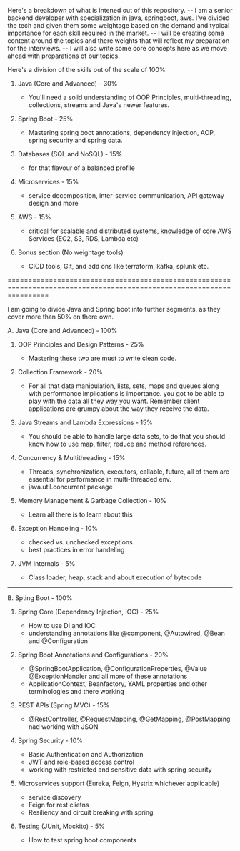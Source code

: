 Here's a breakdown of what is intened out of this repository. 
        -- I am a senior backend developer with specialization in java, springboot, aws. I've divided the tech and given them some weightage based on the demand and typical importance for each skill required in the market. 
        -- I will be creating some content around the topics and there weights that will reflect my preparation for the interviews.
        -- I will also write some core concepts here as we move ahead with preparations of our topics.

Here's a division of the skills out of the scale of 100%

1. Java (Core and Advanced) - 30%
    - You'll need a solid understanding of OOP Principles, multi-threading, collections, streams and Java's newer features.

2. Spring Boot - 25%
    - Mastering spring boot annotations, dependency injection, AOP, spring security and spring data.

3. Databases (SQL and NoSQL) - 15%
    - for that flavour of a balanced profile

4. Microservices - 15%
    - service decomposition, inter-service communication, API gateway design and more

5. AWS - 15%
    - critical for scalable and distributed systems, knowledge of core AWS Services (EC2, S3, RDS, Lambda etc)

6. Bonus section (No weightage tools)
    - CICD tools, Git, and add ons like terraform, kafka, splunk etc.

======================================================================================================================

I am going to divide Java and Spring boot into further segments, as they cover more than 50% on there own.

A. Java (Core and Advanced) - 100%

1. OOP Principles and Design Patterns - 25%
    - Mastering these two are must to write clean code. 

2. Collection Framework - 20%
    - For all that data manipulation, lists, sets, maps and queues along with performance implications is importance. 
      you got to be able to play with the data all they way you want. Remember client applications are grumpy about the way they receive the data.

3. Java Streams and Lambda Expressions - 15%
   - You should be able to handle large data sets, to do that you should know how to use map, filter, reduce and method references.

4. Concurrency & Multithreading - 15%
    - Threads, synchronization, executors, callable, future, all of them are essential for performance in multi-threaded env.
    - java.util.concurrent package 

5. Memory Management & Garbage Collection - 10%
    - Learn all there is to learn about this

6. Exception Handeling - 10%
    - checked vs. unchecked exceptions.
    - best practices in error handeling

7. JVM Internals - 5%
    - Class loader, heap, stack and about execution of bytecode

----------------------------------------------------------------------------------------------------------------------------

B. Spting Boot - 100%

1. Spring Core (Dependency Injection, IOC) - 25%
    - How to use DI and IOC
    - understanding annotations like @component, @Autowired, @Bean and @Configuration

2. Spring Boot Annotations and Configurations - 20%
    - @SpringBootApplication, @ConfigurationProperties, @Value @ExceptionHandler and all more of these annotations
    - ApplicationContext, Beanfactory, YAML properties and other terminologies and there working

3. REST APIs (Spring MVC) - 15%
    - @RestController, @RequestMapping, @GetMapping, @PostMapping nad working with JSON

4. Spring Security - 10%
    - Basic Authentication and Authorization
    - JWT and role-based access control
    - working with restricted and sensitive data with spring security

5. Microservices support (Eureka, Feign, Hystrix whichever applicable)
    - service discovery
    - Feign for rest clietns
    - Resiliency and circuit breaking with spring

6. Testing (JUnit, Mockito) - 5%
    - How to test spring boot components